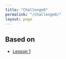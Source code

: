 ```yaml
---
title: "Challenge0"
permalink: "/Challenge0/"
layout: page
---
```


## Based on
- [Lesson 1](https://github.com/esterUOC/esterUOC.github.io/blob/master/Challenge0/Lesson1.md)
